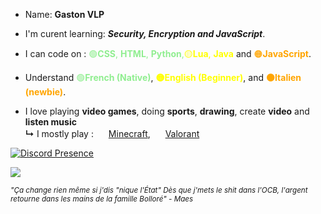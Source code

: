 
- Name: **Gaston VLP**

- I'm curent learning: ***Security, Encryption and JavaScript***.

- <p> I can code on : <span style="color:lightgreen">🟢<strong>CSS</strong>, <strong>HTML</strong>, <strong>Python</strong>,</span><span style="color:yellow">🟡<strong>Lua</strong>, <strong>Java</strong></span> and <span style="color:orange"> 🟠<strong>JavaScript</strong></span>.</p>


- <p>Understand <span style="color:lightgreen">🟢<strong>French (Native)</strong></span>, <span style="color:yellow"><strong>🟡English (Beginner)</strong></span>, and <span style="color:orange"><strong>🟠Italien (newbie)</strong></span>.</p>

- I love playing **video games**, doing **sports**, **drawing**, create **video** and **listen music**
<br>**↳** I mostly play : <img src="https://assets.mcasset.cloud/1.21.4/assets/icons/icon_128x128.png" width="16"/> [Minecraft](https://fr.namemc.com/profile/c1647ada-d7f2-4369-99f7-5a3a2c220047), <img src="https://logos-download.com/wp-content/uploads/2021/01/Valorant_Logo.png" width="16"/> [Valorant](https://tracker.gg/valorant/profile/riot/Gastoncks%230000/overview)

[![Discord Presence](https://lanyard.cnrad.dev/api/647826268280324118?showDisplayName=true&animated=false&theme=dark)](https://discord.com/users/647826268280324118)

![](https://github-readme-stats.vercel.app/api?username=gastoncks&theme=omni&hide_border=false&include_all_commits=true&count_private=false)

<sub> *"Ça change rien même si j'dis "nique l'État"
Dès que j'mets le shit dans l'OCB, l'argent retourne dans les mains de la famille Bolloré" - Maes* </sub>
